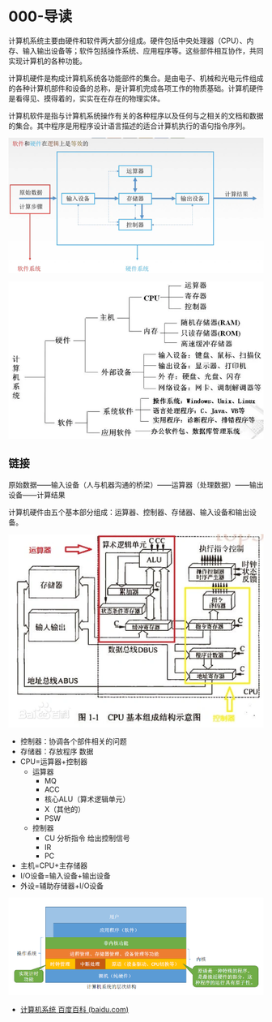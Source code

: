 # 000-导读


计算机系统主要由硬件和软件两大部分组成。硬件包括中央处理器（CPU）、内存、输入输出设备等；软件包括操作系统、应用程序等。这些部件相互协作，共同实现计算机的各种功能。

计算机硬件是构成计算机系统各功能部件的集合。是由电子、机械和光电元件组成的各种计算机部件和设备的总称，是计算机完成各项工作的物质基础。计算机硬件是看得见、摸得着的，实实在在存在的物理实体。

计算机软件是指与计算机系统操作有关的各种程序以及任何与之相关的文档和数据的集合。其中程序是用程序设计语言描述的适合计算机执行的语句指令序列。

![](images/20240517205137.png)

![](images/jsjzc_20240517205339.png)



## 链接

原始数据——输入设备（人与机器沟通的桥梁）——运算器（处理数据）——输出设备——计算结果

计算机硬件由五个基本部分组成：运算器、控制器、存储器、输入设备和输出设备。

![](images/285143421264979.png)

- 控制器：协调各个部件相关的问题
- 存储器：存放程序 数据
- CPU=运算器+控制器
    - 运算器
        - MQ
        - ACC
        - 核心ALU（算术逻辑单元）
        - X（其他的）
        - PSW
    - 控制器
        - CU 分析指令 给出控制信号
        - IR
        - PC
- 主机=CPU+主存储器
- I/O设备=输入设备+输出设备
- 外设=辅助存储器+I/O设备

![计算机系统的层次结构](images/416314253828757.png)

- [计算机系统 百度百科 (baidu.com)](https://baike.baidu.com/item/计算机系统/7210959?fr=ge_ala)